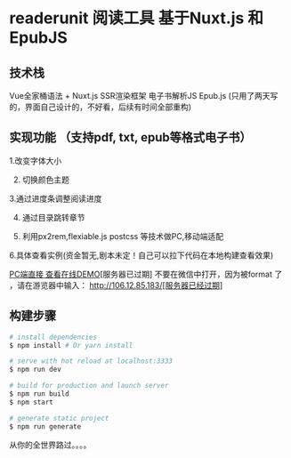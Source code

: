 # readerunit 阅读工具 基于Nuxt.js 和 EpubJS 
> 
 ## 技术栈
 Vue全家桶语法 + Nuxt.js SSR渲染框架 电子书解析JS Epub.js (只用了两天写的，界面自己设计的，不好看，后续有时间全部重构)

>
## 实现功能 （支持pdf, txt, epub等格式电子书）
1.改变字体大小 

2. 切换颜色主题 

3.通过进度条调整阅读进度 

4. 通过目录跳转章节

5. 利用px2rem,flexiable.js postcss 等技术做PC,移动端适配

6.具体查看实例(资金暂无,剧本未定！自己可以拉下代码在本地构建查看效果)


[PC端直接 查看在线DEMO](http://106.12.85.183/)[服务器已过期] 不要在微信中打开，因为被format 了 ，请在游览器中输入： http://106.12.85.183/[服务器已经过期]

## 构建步骤

``` bash
# install dependencies
$ npm install # Or yarn install

# serve with hot reload at localhost:3333
$ npm run dev

# build for production and launch server
$ npm run build
$ npm start

# generate static project
$ npm run generate
```
从你的全世界路过。。。。

